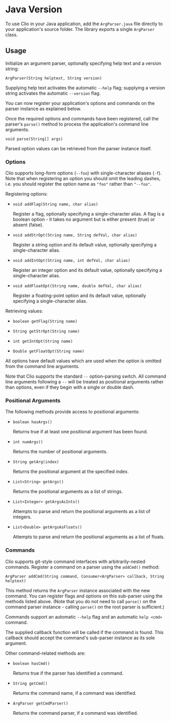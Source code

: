 
# Java Version

To use Clio in your Java application, add the `ArgParser.java` file directly to your application's source folder. The library exports a single `ArgParser` class.


## Usage

Initialize an argument parser, optionally specifying help text and a version
string:

    ArgParser(String helptext, String version)

Supplying help text activates the automatic `--help` flag; supplying a version string activates the automatic `--version` flag.

You can now register your application's options and commands on the parser instance as explained below.

Once the required options and commands have been registered, call the parser's `parse()` method to process the application's command line arguments.

    void parse(String[] args)

Parsed option values can be retrieved from the parser instance itself.


### Options

Clio supports long-form options (`--foo`) with single-character aliases (`-f`). Note that when registering an option you should omit the leading dashes, i.e. you should register the option name as `"foo"` rather than `"--foo"`.

Registering options:

*   `void addFlag(String name, char alias)`

    Register a flag, optionally specifying a single-character alias. A flag is
    a boolean option - it takes no argument but is either present (true) or
    absent (false).

*   `void addStrOpt(String name, String defVal, char alias)`

    Register a string option and its default value, optionally specifying a
    single-character alias.

*   `void addIntOpt(String name, int defVal, char alias)`

    Register an integer option and its default value, optionally specifying a
    single-character alias.

*   `void addFloatOpt(String name, double defVal, char alias)`

    Register a floating-point option and its default value, optionally
    specifying a single-character alias.

Retrieving values:

*   `boolean getFlag(String name)`

*   `String getStrOpt(String name)`

*   `int getIntOpt(String name)`

*   `Double getFloatOpt(String name)`

All options have default values which are used when the option is omitted from the command line arguments.

Note that Clio supports the standard `--` option-parsing switch. All command line arguments following a `--` will be treated as positional arguments rather than options, even if they begin with a single or double dash.


### Positional Arguments

The following methods provide access to positional arguments:

*   `boolean hasArgs()`

    Returns true if at least one positional argument has been found.

*   `int numArgs()`

    Returns the number of positional arguments.

*   `String getArg(index)`

    Returns the positional argument at the specified index.

*   `List<String> getArgs()`

    Returns the positional arguments as a list of strings.

*   `List<Integer> getArgsAsInts()`

    Attempts to parse and return the positional arguments as a list of integers.

*   `List<Double> getArgsAsFloats()`

    Attempts to parse and return the positional arguments as a list of floats.


### Commands

Clio supports git-style command interfaces with arbitrarily-nested commands. Register a command on a parser using the `addCmd()` method:

    ArgParser addCmd(String command, Consumer<ArgParser> callback, String helptext)

This method returns the `ArgParser` instance associated with the new command. You can register flags and options on this sub-parser using the methods listed above. (Note that you do not need to call `parse()` on the command parser instance - calling `parse()` on the root parser is sufficient.)

Commands support an automatic `--help` flag and an automatic `help <cmd>` command.

The supplied callback function will be called if the command is found. This callback should accept the command's sub-parser instance as its sole argument.

Other command-related methods are:

*   `boolean hasCmd()`

    Returns true if the parser has identified a command.

*   `String getCmd()`

    Returns the command name, if a command was identified.

*   `ArgParser getCmdParser()`

    Returns the command parser, if a command was identified.
